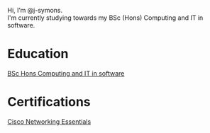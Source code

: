 Hi, I’m @j-symons.\
I'm currently studying towards my BSc (Hons) Computing and IT in software.


# Education
[BSc Hons Computing and IT in software](https://www.open.ac.uk/courses/computing-it/degrees/bsc-computing-it-software-q62-soft)

# Certifications
[Cisco Networking Essentials](https://skillsforall.com/course/networking-essentials?courseLang=en-US)
